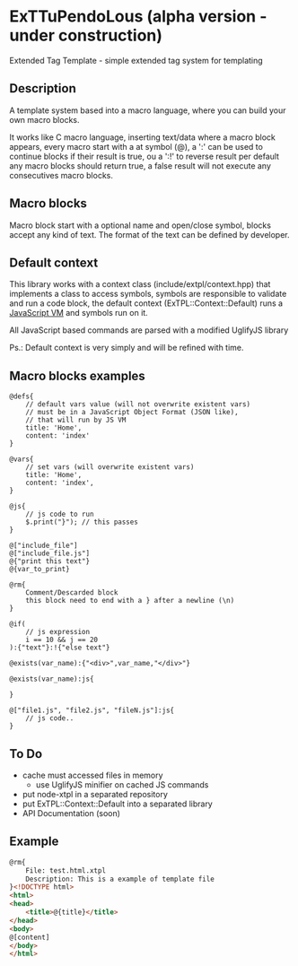# ExTTuPendoLous (alpha version - under construction)
Extended Tag Template - simple extended tag system for templating

## Description

A template system based into a macro language, where you can build your own macro blocks.

It works like C macro language, inserting text/data where a macro block appears, every macro start with
a at symbol (@), a ':' can be used to continue blocks if their result is true, ou a ':!' to reverse result
per default any macro blocks should return true, a false result will not execute any consecutives macro blocks.

## Macro blocks

Macro block start with a optional name and open/close symbol, blocks accept any kind of text. The format
of the text can be defined by developer.

## Default context

This library works with a context class (include/extpl/context.hpp) that implements a class to access symbols, 
symbols are responsible to validate and run a code block, the default context (ExTPL::Context::Default) runs
a [JavaScript VM](http://duktape.org) and symbols run on it.

All JavaScript based commands are parsed with a modified UglifyJS library

Ps.: Default context is very simply and will be refined with time.

## Macro blocks examples

```
@defs{
	// default vars value (will not overwrite existent vars)
	// must be in a JavaScript Object Format (JSON like),
	// that will run by JS VM
	title: 'Home',
	content: 'index'
}

@vars{
	// set vars (will overwrite existent vars)
	title: 'Home',
	content: 'index',
}

@js{
	// js code to run
	$.print("}"); // this passes
}

@["include_file"]
@["include_file.js"]
@{"print this text"}
@{var_to_print}

@rm{
	Comment/Descarded block
	this block need to end with a } after a newline (\n)
}

@if(
	// js expression
	i == 10 && j == 20
):{"text"}:!{"else text"}

@exists(var_name):{"<div>",var_name,"</div>"}

@exists(var_name):js{
	
}

@["file1.js", "file2.js", "fileN.js"]:js{
	// js code..
}
```

## To Do

* cache must accessed files in memory
  * use UglifyJS minifier on cached JS commands
* put node-xtpl in a separated repository
* put ExTPL::Context::Default into a separated library
* API Documentation (soon)

## Example

```html
@rm{
	File: test.html.xtpl
	Description: This is a example of template file
}<!DOCTYPE html>
<html>
<head>
	<title>@{title}</title>
</head>
<body>
@[content]
</body>
</html>
```